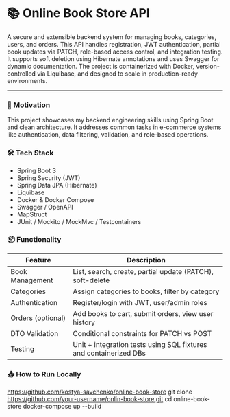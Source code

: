 # 📚 Online Book Store API

A secure and extensible backend system for managing books, categories, users, and orders. This API handles registration, JWT authentication, partial book updates via PATCH, role-based access control, and integration testing. It supports soft deletion using Hibernate annotations and uses Swagger for dynamic documentation. The project is containerized with Docker, version-controlled via Liquibase, and designed to scale in production-ready environments.

---

### 🚀 Motivation

This project showcases my backend engineering skills using Spring Boot and clean architecture. It addresses common tasks in e-commerce systems like authentication, data filtering, validation, and role-based operations.

### 🛠 Tech Stack

- Spring Boot 3
- Spring Security (JWT)
- Spring Data JPA (Hibernate)
- Liquibase
- Docker & Docker Compose
- Swagger / OpenAPI
- MapStruct
- JUnit / Mockito / MockMvc / Testcontainers

### 📦 Functionality

| Feature           | Description                                                                 |
|-------------------|------------------------------------------------------------------------------|
| Book Management   | List, search, create, partial update (PATCH), soft-delete                    |
| Categories        | Assign categories to books, filter by category                               |
| Authentication    | Register/login with JWT, user/admin roles                                   |
| Orders (optional) | Add books to cart, submit orders, view user history                         |
| DTO Validation    | Conditional constraints for PATCH vs POST                                   |
| Testing           | Unit + integration tests using SQL fixtures and containerized DBs            |

### 📥 How to Run Locally

https://github.com/kostya-savchenko/online-book-store
git clone https://github.com/your-username/onlin-book-store.git
cd online-book-store
docker-compose up --build
